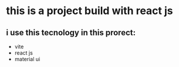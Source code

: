 <h1>this is a project build with react js</h1>
<h2>i use this tecnology in this prorect:</h2>
<ul>
  <li>vite</li>
  <li>react js</li>
  <li>material ui</li>
</ul>

